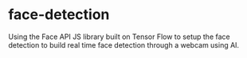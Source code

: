 # face-detection
 Using the Face API JS library built on Tensor Flow to setup the face detection to build real time face detection through a webcam using AI.
